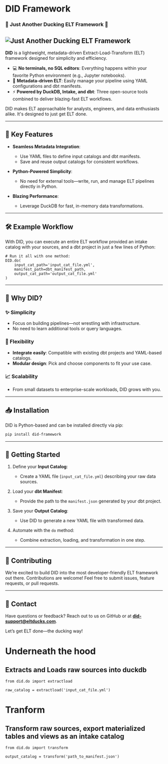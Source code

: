 # DID Framework

### 🚀 Just Another Ducking ELT Framework 🦆
![Just Another Ducking ELT Framework](https://raw.githubusercontent.com/dprovder/DID/refs/heads/main/DALL·E%202025-01-24%2017.28.08%20-%20A%20minimalistic%20and%20cute%20illustration%20of%20a%20group%20of%20ducks%20working%20collaboratively%20around%20a%20table.%20The%20ducks%20are%20cartoonish%20and%20pastel-colored%2C%20with%20sim.webp)
---

**DID** is a lightweight, metadata-driven Extract-Load-Transform (ELT) framework designed for simplicity and efficiency.

- 💻 **No terminals, no SQL editors**: Everything happens within your favorite Python environment (e.g., Jupyter notebooks).
- 📂 **Metadata-driven ELT**: Easily manage your pipeline using YAML configurations and dbt manifests.
- ⚡ **Powered by DuckDB, Intake, and dbt**: Three open-source tools combined to deliver blazing-fast ELT workflows.

DID makes ELT approachable for analysts, engineers, and data enthusiasts alike. It's designed to just get ELT done.

---

## 🌟 Key Features

- **Seamless Metadata Integration**:

  - Use YAML files to define input catalogs and dbt manifests.
  - Save and reuse output catalogs for consistent workflows.

- **Python-Powered Simplicity**:

  - No need for external tools—write, run, and manage ELT pipelines directly in Python.

- **Blazing Performance**:

  - Leverage DuckDB for fast, in-memory data transformations.

---

## 🛠️ Example Workflow

With DID, you can execute an entire ELT workflow provided an intake catalog with your sources, and a dbt project in just a few lines of Python:

```
# Run it all with one method:
DID.do(
    input_cat_path='input_cat_file.yml',
    manifest_path=dbt_manifest_path,
    output_cat_path='output_cat_file.yml'
)
```

---

## 🤔 Why DID?

### ✨ Simplicity

- Focus on building pipelines—not wrestling with infrastructure.
- No need to learn additional tools or query languages.

### 🔄 Flexibility

- **Integrate easily**: Compatible with existing dbt projects and YAML-based catalogs.
- **Modular design**: Pick and choose components to fit your use case.

### 📈 Scalability

- From small datasets to enterprise-scale workloads, DID grows with you.

---

## 📥 Installation

DID is Python-based and can be installed directly via pip:

```bash
pip install did-framework
```

---

## 🚀 Getting Started

1. Define your **Input Catalog**:

   - Create a YAML file (`input_cat_file.yml`) describing your raw data sources.

2. Load your **dbt Manifest**:

   - Provide the path to the `manifest.json` generated by your dbt project.

3. Save your **Output Catalog**:

   - Use DID to generate a new YAML file with transformed data.

4. Automate with the `do` method:

   - Combine extraction, loading, and transformation in one step.

---

## 🤝 Contributing

We’re excited to build DID into the most developer-friendly ELT framework out there. Contributions are welcome! Feel free to submit issues, feature requests, or pull requests.

---

## 📧 Contact

Have questions or feedback? Reach out to us on GitHub or at [**did-support@eltducks.com**](mailto\:did-support@eltducks.com).

Let’s get ELT done—the ducking way!

# Underneath the hood 
## Extracts and Loads raw sources into duckdb

```
from did.do import extractload

raw_catalog = extractload('input_cat_file.yml')
```
# Tranform
## Transform raw sources, export materialized tables and views as an intake catalog
```
from did.do import transform

output_catalog = transform('path_to_manifest.json')
```




